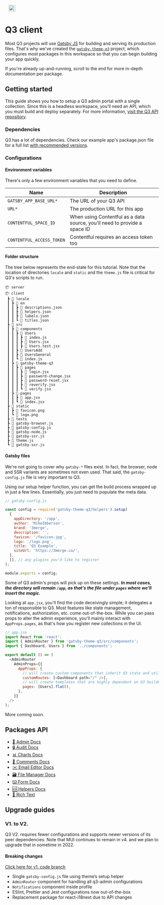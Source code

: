 <p>&nbsp;&nbsp;
  <img alt="3merge" src="https://github.com/3merge/q3-client/blob/master/logo.png" width="22" />
</p>

# Q3 client

Most Q3 projects will use
[Gatsby JS](https://www.gatsbyjs.com/) for building and
serving its production files. That's why we've created the
[`gatsby-theme-q3`](https://github.com/3merge/q3-client/tree/master/gatsby-theme-q3)
project, which configures most packages in this workspace so
that you can begin building your app quickly.

If you're already up-and-running, scroll to the end for more
in-depth documentation per package.

## Getting started

This guide shows you how to setup a Q3 admin portal with a
single collection. Since this is a headless workspace,
you'll need an API, which you must build and deploy
separately. For more information,
[visit the Q3 API repository](https://github.com/3merge/q3-api).

### Dependencies

Q3 has a lot of dependencies. Check our example app's
package.json file for a full list
[with recommended versions](https://github.com/3merge/q3-client/blob/master/example/package.json).

### Configurations

#### Environment variables

There's only a few environment variables that you need to
define.

| Name                      | Description                                                               |
| ------------------------- | ------------------------------------------------------------------------- |
| `GATSBY_APP_BASE_URL*`    | The URL of your Q3 API                                                    |
| `URL*`                    | The production URL for this app                                           |
| `CONTENTFUL_SPACE_ID`     | When using Contentful as a data source, you'll need to provide a space ID |
| `CONTENTFUL_ACCESS_TOKEN` | Contentful requires an access token too                                   |

#### Folder structure

The tree below represents the end-state for this tutorial.
Note that the location of directories `locale` and `static`
and the `theme.js` file is critical for Q3's scripts to run.

```
📦 server
📦 client
 ┣ 📂 locale
 ┃ ┣ 📂 en
 ┃ ┃ ┣ 📜 descriptions.json
 ┃ ┃ ┣ 📜 helpers.json
 ┃ ┃ ┣ 📜 labels.json
 ┃ ┃ ┗ 📜 titles.json
 ┣ 📂 src
 ┃ ┣ 📂 components
 ┃ ┃ ┣ 📂 Users
 ┃ ┃ ┃ ┣ 📜 index.js
 ┃ ┃ ┃ ┣ 📜 Users.jsx
 ┃ ┃ ┃ ┣ 📜 Users.test.jsx
 ┃ ┃ ┣ 📂 UsersAdd
 ┃ ┃ ┣ 📂 UsersGeneral
 ┃ ┃ ┗ 📜 index.js
 ┃ ┣ 📂 gatsby-theme-q3
 ┃ ┃ ┣ 📂 pages
 ┃ ┃ ┃ ┣ 📜 login.jsx
 ┃ ┃ ┃ ┣ 📜 password-change.jsx
 ┃ ┃ ┃ ┣ 📜 password-reset.jsx
 ┃ ┃ ┃ ┣ 📜 reverify.jsx
 ┃ ┃ ┃ ┗ 📜 verify.jsx
 ┃ ┣ 📂 pages
 ┃ ┃ ┣ 📜 app.jsx
 ┃ ┃ ┗ 📜 index.jsx
 ┣ 📂 static
 ┃ ┣ 📜 favicon.png
 ┃ ┗ 📜 logo.png
 ┣ 📂 tests
 ┣ 📜 gatsby-browser.js
 ┣ 📜 gatsby-config.js
 ┣ 📜 gatsby-node.js
 ┣ 📜 gatsby-ssr.js
 ┣ 📜 theme.js
 ┗ 📜 gatsby-ssr.js
```

#### Gatsby files

We're not going to cover why `gatsby-*` files exist. In
fact, the browser, node and SSR variants are sometimes not
even used. That said, the `gatsby-config.js` file is very
important to Q3.

Using our setup helper function, you can get the build
process wrapped up in just a few lines. Essentially, you
just need to populate the meta data.

```javascript
// gatsby-config.js

const config = require('gatsby-theme-q3/helpers').setup(
  {
    appDirectory: '/app',
    author: 'MikeIbberson',
    brand: '3merge',
    description: '',
    favicon: '/favicon.jpg',
    logo: '/logo.png',
    title: 'Q3 Example',
    siteUrl: 'https://3merge.ca/',
  },
  [], // any plugins you'd like to register
);

module.exports = config;
```

Some of Q3 admin's props will pick up on these settings.
**_In most cases, the directory will remain `/app`, as
that's the file under `pages` where we'll insert the
magic._**

Looking at `app.jsx`, you'll find the code deceivingly
simple; it delegates a ton of responsible to Q3. Most
features like state management, notifications,
authorization, etc. come out-of-the-box. While you can pass
props to alter the admin experience, you'll mainly interact
with `AppProps.pages`, as that's how you register new
collections in the UI.

```javascript
// app.jsx
import React from 'react';
import { AdminRouter } from 'gatsby-theme-q3/src/components';
import { Dashboard, Users } from '../components';

export default () => (
  <AdminRouter
    AdminProps={{
      AppProps: {
        // will create custom components that inherit Q3 state and utilities
        customRoutes: [<Dashboard path="/" />],
        // will create templates that are highly dependent on Q3 builder functions
        pages: [Users].flat(),
      },
    }}
  />
);
```

More coming soon.

## Packages API

<ul>
  <li>
    <a href="./packages/q3-admin">🧰 Admin Docs</a>
  </li>
  <li>
    <a href="./packages/q3-ui-audit">🔒 Audit Docs</a>
  </li>
  <li>
    <a href="./packages/q3-ui-charts">📊 Charts Docs</a>
  </li>
  <li>
    <a href="./packages/q3-ui-comments">🙊 Comments Docs</a>
  </li>
  <li>
    <a href="./packages/q3-ui-emaileditor">✉️ Email Editor Docs</a>
  </li>
  <li>
    <a href="./packages/q3-ui-filemanager">🗃️ File Manager Docs</a>
  </li>
  <li>
    <a href="./packages/q3-ui-filemanager">⌨️ Form Docs</a>
  </li>
  <li>
    <a href="./packages/q3-ui-helpers">🆘 Helpers Docs</a>
  </li>
  <li>
    <a href="./packages/q3-ui-rte"> 📝 Rich Text</a>
  </li>
</ul>

## Upgrade guides

### V1. to V2.

Q3 V2. requires fewer configurations and supports newer
versions of its peer dependencies. Note that MUI continues
to remain in v4. and we plan to upgrade that in sometime
in 2022.

#### Breaking changes

[Click here for v1. code branch](https://github.com/3merge/q3-client/tree/v1.x)

<ul>
  <li>Single <code>gatsby-config.js</code> file using theme’s setup helper</li>
  <li><code>AdminRouter</code> component for handling all q3-admin configurations</li>
  <li><code>Notifications</code> component inside profile</li>
  <li>ESlint, Prettier and Jest configurations now out-of-the-box </li>
  <li>Replacement package for react-i18next due to API changes</li>
</ul>
